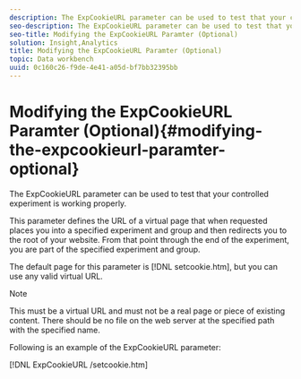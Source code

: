 ```yaml
---
description: The ExpCookieURL parameter can be used to test that your controlled experiment is working properly.
seo-description: The ExpCookieURL parameter can be used to test that your controlled experiment is working properly.
seo-title: Modifying the ExpCookieURL Paramter (Optional)
solution: Insight,Analytics
title: Modifying the ExpCookieURL Paramter (Optional)
topic: Data workbench
uuid: 0c160c26-f9de-4e41-a05d-bf7bb32395bb
---
```


# Modifying the ExpCookieURL Paramter (Optional){#modifying-the-expcookieurl-paramter-optional}

The ExpCookieURL parameter can be used to test that your controlled experiment is working properly.

 This parameter defines the URL of a virtual page that when requested places you into a specified experiment and group and then redirects you to the root of your website. From that point through the end of the experiment, you are part of the specified experiment and group.

The default page for this parameter is [!DNL setcookie.htm], but you can use any valid virtual URL.

>[!NOTE]
>
>This must be a virtual URL and must not be a real page or piece of existing content. There should be no file on the web server at the specified path with the specified name.

Following is an example of the ExpCookieURL parameter:

[!DNL ExpCookieURL /setcookie.htm] 
